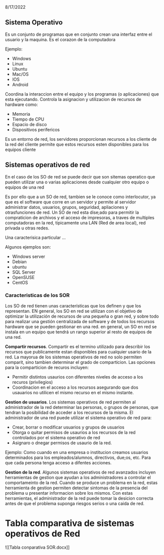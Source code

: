 8/17/2022
## Sistema Operativo
Es un conjunto de programas que en conjunto crean una interfaz entre el usuario y la maquina.
Es el corazon de la computadora

Ejemplo:
- Windows
- Linux
- Ubuntu
- Mac/OS
- IOS
- Android 

Coordina la interaccion entre el equipo y los programas (o aplicaciones) que esta ejecutando. Controla la asignacion y utilizacion de recursos de hardware como:

- Memoria
- Tiempo de CPU
- Espacio de disco
- Dispositivos perifericos

Es un entorno de red, los servidores proporcionan recursos a los cliente de la red del cliente permite que estos recursos esten disponibles para los equipos cliente

## Sistemas operativos de red
En el caso de los SO de red se puede decir que son sitemas operatico que pueden utilizar una o varias aplicaciones desde cualquier otro equipo o equipos de una red

Es por ello que a un SO de red, tambien se le conoce como interlocutor, ya que es el software que corre en un servidor y permite al servidor administrar datos, usuarios, grupos, seguridad, apliaciones y otrasfunciones de red. Un SO de red esta dise;ado para permitir la compraticion de archivos y el acceso de impresoras, a traves de multiples computadoras en la red, tipicamente una LAN (Red de area local), red privada u otras redes.

Una caracterisica particular ...

Algunos ejemplos son:

- Windows server
- Debian
- ubuntu
- SQL Server
- OpenSUSE
- CentOS

### Caracteristicas de los SOR
Los SO de red tienen unas características que los definen y que los representan. EN general, los SO en red se utilizan con el objetivo de optimizar la utilización de recursos de una pequeña o gran red, y sobre todo para realizar una gestión centralizada de software y de todos los recursos hardware que se pueden gestionar en una red. en general, un SO en red se instala en un equipo que tendrá un rango superior al resto de equipos de una red.

**Compartir recursos**. Compartir es el termino utilizado para describir los recursos que publicamente estan disponibles para cualquier usario de la red. La mayorua de los sistemas operativos de red no solo permiten comparit, sino tambien determinar el grado de comparticion. Las opciones para la comparticion de recuros incluyen:

- Permitir distintos usaurios con diferentes niveles de acceso a los recuros (privilegios)
- Coordinacion en el acceso a los recursos asegurando que dos usauarios no utilicen el mismo recurso en el mismo instante.

**Gestion de usuarios**. Los sistemas operativos de red permiten al administrador de la red determinar las personas, o grupos de personas, que tendran la posibilidad de acceder a los recursos de la misma. El administrador de una red puede utilizar el sistema operativo de red para:

-  Crear, borrar o modificar usuarios y grupos de usuarios
- Otorga o quitar permisos de usaurios a los recursos de la red controlados por el sistema operativo de red
- Asignaro o dnegar permisos de usaurio de la red.

Ejemplo: Como cuando en una empresa o institucion creamos usuarios determinados para los empleados/alumnos, directivos, due;os, etc. Para que cada persona tenga acceso a difentes acciones.

**Gestion de la red**. Algunos sistemas operativos de red avanzados incluyen herramientas de gestion que ayudan a los administradores a controlar el comportameinto de la red. Cuando se produce un problema en la red, estas herramienta de gestion permiten detectar sintomas de la presencia del problema u presentar informacion sobre los mismos.
Con estas herramientas, el administrador de la red puede tomar la desicion correcta antes de que el problema suponga riesgos serios o una caida de red.

# Tabla comparativa de sistemas operativos de Red

![[Tabla conparativa SOR.docx]]


